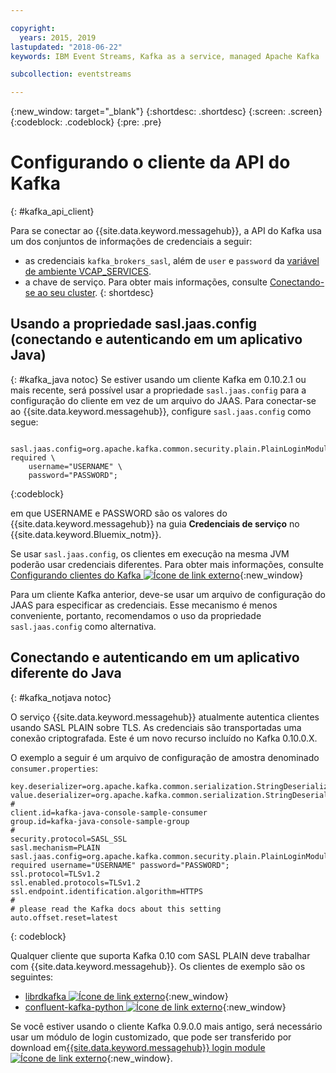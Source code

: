 ```yaml
---

copyright:
  years: 2015, 2019
lastupdated: "2018-06-22"
keywords: IBM Event Streams, Kafka as a service, managed Apache Kafka

subcollection: eventstreams

---
```


{:new_window: target="_blank"}
{:shortdesc: .shortdesc}
{:screen: .screen}
{:codeblock: .codeblock}
{:pre: .pre}

# Configurando o cliente da API do Kafka
{: #kafka_api_client}


Para se conectar ao {{site.data.keyword.messagehub}}, a API do Kafka usa um dos conjuntos de informações de credenciais
a seguir: 
* as credenciais <code>kafka_brokers_sasl</code>, além de <code>user</code> e <code>password</code> da [variável de ambiente VCAP_SERVICES](/docs/services/EventStreams?topic=eventstreams-connecting#connect_standard_cf).
* a chave de serviço. Para obter mais informações, consulte
[Conectando-se ao seu cluster](/docs/services/EventStreams?topic=eventstreams-connecting).
{: shortdesc}

<!--17/10/17 - Karen: following info duplicated at messagehub104 -->
## Usando a propriedade sasl.jaas.config (conectando e autenticando em um aplicativo Java)
{: #kafka_java notoc}
Se estiver usando um cliente Kafka em 0.10.2.1 ou mais recente, será possível usar a
propriedade <code>sasl.jaas.config</code> para a configuração do cliente em vez de um arquivo do
JAAS. Para conectar-se ao {{site.data.keyword.messagehub}}, configure <code>sasl.jaas.config</code>
como segue:
<pre>
<code>    sasl.jaas.config=org.apache.kafka.common.security.plain.PlainLoginModule required \
    username="USERNAME" \
    password="PASSWORD";</code>
</pre>
{:codeblock}

em que USERNAME e PASSWORD são os valores do {{site.data.keyword.messagehub}} na guia
**Credenciais de serviço** no {{site.data.keyword.Bluemix_notm}}.

Se usar <code>sasl.jaas.config</code>, os clientes em execução na mesma JVM poderão usar credenciais
diferentes. Para obter mais informações, consulte
[Configurando clientes do
Kafka ![Ícone de link externo](../../icons/launch-glyph.svg "Ícone de link externo")](http://kafka.apache.org/documentation/#security_sasl_plain_clientconfig){:new_window}

Para um cliente Kafka anterior, deve-se usar um arquivo de configuração do JAAS para especificar as credenciais. Esse mecanismo é menos conveniente, portanto, recomendamos o uso da propriedade <code>sasl.jaas.config</code> como alternativa.
## Conectando e autenticando em um aplicativo diferente do Java
{: #kafka_notjava notoc}

O serviço {{site.data.keyword.messagehub}} atualmente autentica clientes usando
SASL PLAIN sobre TLS. As credenciais são
transportadas uma conexão criptografada.
Este é um novo recurso incluído no Kafka 0.10.0.X. 

O exemplo a seguir é um arquivo de configuração de amostra denominado <code>consumer.properties</code>:

```
key.deserializer=org.apache.kafka.common.serialization.StringDeserializer
value.deserializer=org.apache.kafka.common.serialization.StringDeserializer
#
client.id=kafka-java-console-sample-consumer
group.id=kafka-java-console-sample-group
#
security.protocol=SASL_SSL
sasl.mechanism=PLAIN
sasl.jaas.config=org.apache.kafka.common.security.plain.PlainLoginModule required username="USERNAME" password="PASSWORD";
ssl.protocol=TLSv1.2
ssl.enabled.protocols=TLSv1.2
ssl.endpoint.identification.algorithm=HTTPS
#
# please read the Kafka docs about this setting
auto.offset.reset=latest
```
{: codeblock}

Qualquer cliente que suporta Kafka 0.10 com SASL PLAIN deve
trabalhar com {{site.data.keyword.messagehub}}. Os clientes de exemplo são os seguintes:

* [librdkafka ![Ícone de link externo](../../icons/launch-glyph.svg "Ícone de link externo")](https://github.com/edenhill/librdkafka/){:new_window} 
* [confluent-kafka-python ![Ícone de link externo](../../icons/launch-glyph.svg "Ícone de link externo")](https://github.com/confluentinc/confluent-kafka-python){:new_window} 

Se você estiver usando o cliente Kafka 0.9.0.0 mais antigo, será necessário usar um módulo de
login customizado, que pode ser transferido por download em[{{site.data.keyword.messagehub}} login module![Ícone de link externo](../../icons/launch-glyph.svg "Ícone de link externo")](https://github.com/ibm-messaging/event-streams-samples/tree/master/kafka-0.9/message-hub-login-library/messagehub.login-1.0.0.jar){:new_window}. 

